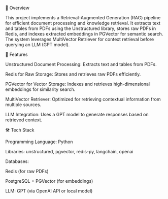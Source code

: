 📌 Overview

This project implements a Retrieval-Augmented Generation (RAG) pipeline for efficient document processing and knowledge retrieval. It extracts text and tables from PDFs using the Unstructured library, stores raw PDFs in Redis, and indexes extracted embeddings in PGVector for semantic search. The system leverages MultiVector Retriever for context retrieval before querying an LLM (GPT model).

🚀 Features

Unstructured Document Processing: Extracts text and tables from PDFs.

Redis for Raw Storage: Stores and retrieves raw PDFs efficiently.

PGVector for Vector Storage: Indexes and retrieves high-dimensional embeddings for similarity search.

MultiVector Retriever: Optimized for retrieving contextual information from multiple sources.

LLM Integration: Uses a GPT model to generate responses based on retrieved context.


🛠️ Tech Stack

Programming Language: Python

Libraries: unstructured, pgvector, redis-py, langchain, openai

Databases:

Redis (for raw PDFs)

PostgreSQL + PGVector (for embeddings)

LLM: GPT (via OpenAI API or local model)
